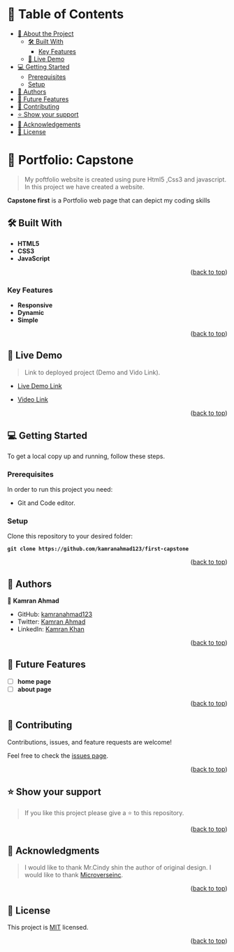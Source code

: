 <!-- TABLE OF CONTENTS -->

# 📗 Table of Contents

- [📖 About the Project](#about-project)
  - [🛠 Built With](#built-with)
    - [Key Features](#key-features)
  - [🚀 Live Demo](#live-demo)
- [💻 Getting Started](#getting-started)
  - [Prerequisites](#prerequisites)
  - [Setup](#setup)
- [👥 Authors](#authors)
- [🔭 Future Features](#future-features)
- [🤝 Contributing](#contributing)
- [⭐️ Show your support](#support)
- [🙏 Acknowledgements](#acknowledgements)
- [📝 License](#license)

<!-- PROJECT DESCRIPTION -->

# 📖 Portfolio: Capstone <a name="about-project"></a>

> My poftfolio website is created using pure Html5 ,Css3 and javascript. In this project we have created a website.

**Capstone first** is a Portfolio web page that can depict my coding skills

<!-- BUILT WITH -->

## 🛠 Built With <a name="built-with"></a>

- **HTML5** 
- **CSS3**
- **JavaScript**

<p align="right">(<a href="#readme-top">back to top</a>)</p> 

<!-- Features -->

### Key Features <a name="key-features"></a>

- **Responsive**
- **Dynamic**
- **Simple**

<p align="right">(<a href="#readme-top">back to top</a>)</p>

<!-- LIVE DEMO -->

## 🚀 Live Demo <a name="live-demo"></a>

> Link to deployed project (Demo and Vido Link).

- [Live Demo Link](https://kamranahmad123.github.io/first-capstone/)

- [Video Link](https://www.loom.com/share/f309b3d2f74b43f3903366cec6ab1385)
<p align="right">(<a href="#readme-top">back to top</a>)</p>

<!-- GETTING STARTED -->

## 💻 Getting Started <a name="getting-started"></a>

To get a local copy up and running, follow these steps.

### Prerequisites

In order to run this project you need:

- Git and Code editor.

### Setup

Clone this repository to your desired folder:

**``git clone https://github.com/kamranahmad123/first-capstone``**

<p align="right">(<a href="#readme-top">back to top</a>)</p>

<!-- AUTHORS -->

## 👥 Authors <a name="authors"></a>

👤 **Kamran Ahmad**

- GitHub: [kamranahmad123](https://github.com/kamranahmad123)
- Twitter: [Kamran Ahmad](https://twitter.com/Kamrankhanahm15)
- LinkedIn: [Kamran Khan](https://www.linkedin.com/in/kamran-khan-9a293b113/)

<p align="right">(<a href="#readme-top">back to top</a>)</p>

<!-- FUTURE FEATURES -->

## 🔭 Future Features <a name="future-features"></a>

- [ ] **home page**
- [ ] **about page**

<p align="right">(<a href="#readme-top">back to top</a>)</p>

<!-- CONTRIBUTING -->

## 🤝 Contributing <a name="contributing"></a>

Contributions, issues, and feature requests are welcome!

Feel free to check the [issues page](https://github.com/kamranahmad123/first-capstone/issues).

<p align="right">(<a href="#readme-top">back to top</a>)</p>

<!-- SUPPORT -->

## ⭐️ Show your support <a name="support"></a>

> If you like this project please give a ⭐️ to this repository.

<p align="right">(<a href="#readme-top">back to top</a>)</p>

<!-- ACKNOWLEDGEMENTS -->

## 🙏 Acknowledgments <a name="acknowledgements"></a>

> I would like to thank Mr.Cindy shin the author of original design.
> I would like to thank [Microverseinc](https://github.com/microverseinc).

<p align="right">(<a href="#readme-top">back to top</a>)</p>

<!-- LICENSE -->

## 📝 License <a name="license"></a>

This project is [MIT](./LICENSE) licensed.

<p align="right">(<a href="#readme-top">back to top</a>)</p>